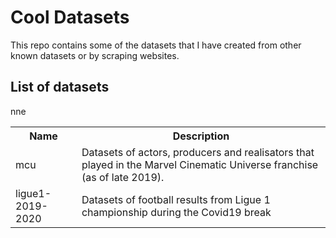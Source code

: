 <h1>Cool Datasets</h1>

<p>This repo contains some of the datasets that I have created from other known datasets or by scraping websites.</p>

<h2>List of datasets</h2>
<table>
<tr>
<th>Name</th>
<th>Description</th>
</tr>
<tr>
<td>mcu
</td>nne
<td>Datasets of actors, producers and realisators that played in the Marvel Cinematic Universe franchise (as of late 2019).
</td>
</tr>
<tr>
<td>ligue1-2019-2020
</td>
<td>Datasets of football results from Ligue 1 championship during the Covid19 break
</td>
</tr>
</table>